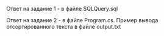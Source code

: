 Ответ на задание 1 - в файле SQLQuery.sql

Ответ на задание 2 - в файле Program.cs. Пример вывода отсортированного текста в файле output.txt

